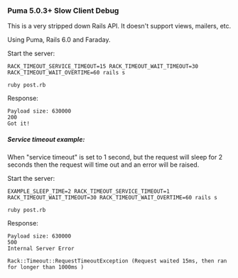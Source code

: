 ### Puma 5.0.3+ Slow Client Debug

This is a very stripped down Rails API. It doesn't support views, mailers, etc.

Using Puma, Rails 6.0 and Faraday.

Start the server:

    RACK_TIMEOUT_SERVICE_TIMEOUT=15 RACK_TIMEOUT_WAIT_TIMEOUT=30 RACK_TIMEOUT_WAIT_OVERTIME=60 rails s

    ruby post.rb

Response:

    Payload size: 630000
    200
    Got it!

##### Service timeout example:

When "service timeout" is set to 1 second, but the request will sleep for 2 seconds then the request will time out and an error will be raised.

Start the server:

    EXAMPLE_SLEEP_TIME=2 RACK_TIMEOUT_SERVICE_TIMEOUT=1 RACK_TIMEOUT_WAIT_TIMEOUT=30 RACK_TIMEOUT_WAIT_OVERTIME=60 rails s

    ruby post.rb

Response:

    Payload size: 630000
    500
    Internal Server Error

    Rack::Timeout::RequestTimeoutException (Request waited 15ms, then ran for longer than 1000ms )
    